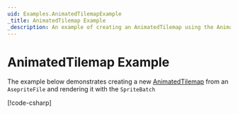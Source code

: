 ```yaml
---
uid: Examples.AnimatedTilemapExample
_title: AnimatedTilemap Example
_description: An example of creating an AnimatedTilemap using the AnimatedTilemapProcessor.
---
```


# AnimatedTilemap Example

The example below demonstrates creating a new [AnimatedTilemap](<xref:MonoGame.Aseprite.AnimatedTilemap>) from an `AsepriteFile` and rendering it with the `SpriteBatch`

[!code-csharp[](AnimatedTilemapExample.cs?highlight=5-6,9,17-18,32-59,66-71,82-87)]
